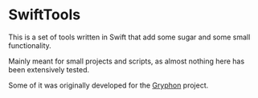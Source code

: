 # SwiftTools

This is a set of tools written in Swift that add some sugar and some small functionality.

Mainly meant for small projects and scripts, as almost nothing here has been extensively tested.

Some of it was originally developed for the [Gryphon](https://github.com/vinivendra/Gryphon) project.